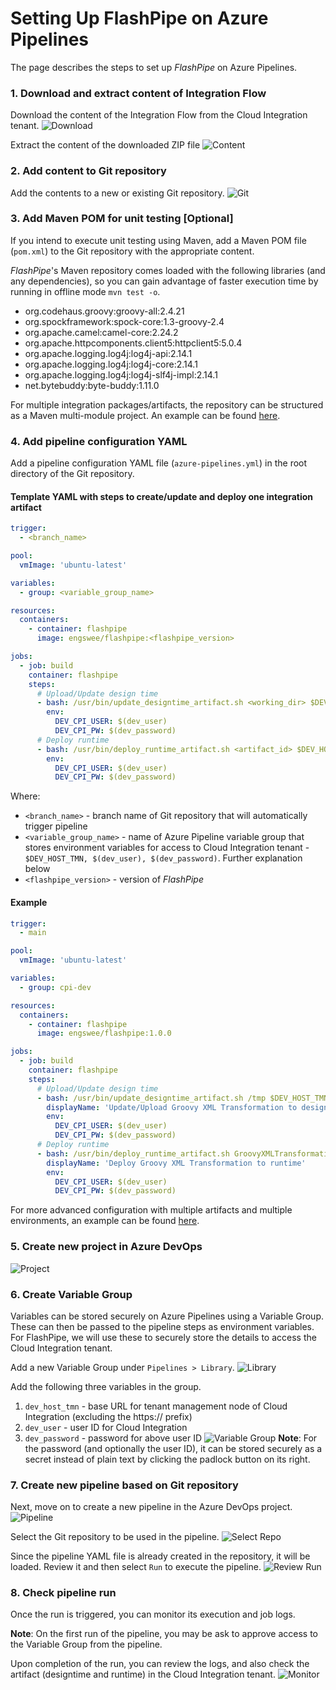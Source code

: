 # Setting Up FlashPipe on Azure Pipelines
The page describes the steps to set up _FlashPipe_ on Azure Pipelines.

### 1. Download and extract content of Integration Flow
Download the content of the Integration Flow from the Cloud Integration tenant.
![Download](images/azure-pipelines/01a_download_iflow.png)

Extract the content of the downloaded ZIP file
![Content](images/azure-pipelines/01b_iflow_contents.png)

### 2. Add content to Git repository
Add the contents to a new or existing Git repository. 
![Git](images/azure-pipelines/02a_add_to_git.png)

### 3. Add Maven POM for unit testing [Optional]
If you intend to execute unit testing using Maven, add a Maven POM file (`pom.xml`) to the Git repository with the appropriate content.

_FlashPipe_'s Maven repository comes loaded with the following libraries (and any dependencies), so you can gain advantage of faster execution time by running in offline mode `mvn test -o`.
- org.codehaus.groovy:groovy-all:2.4.21
- org.spockframework:spock-core:1.3-groovy-2.4
- org.apache.camel:camel-core:2.24.2
- org.apache.httpcomponents.client5:httpclient5:5.0.4
- org.apache.logging.log4j:log4j-api:2.14.1
- org.apache.logging.log4j:log4j-core:2.14.1
- org.apache.logging.log4j:log4j-slf4j-impl:2.14.1
- net.bytebuddy:byte-buddy:1.11.0

For multiple integration packages/artifacts, the repository can be structured as a Maven multi-module project. An example can be found [here](https://github.com/engswee/flashpipe-demo/tree/azure-pipelines).

### 4. Add pipeline configuration YAML
Add a pipeline configuration YAML file (`azure-pipelines.yml`) in the root directory of the Git repository.

#### Template YAML with steps to create/update and deploy one integration artifact
```yaml
trigger:
  - <branch_name>

pool:
  vmImage: 'ubuntu-latest'

variables:
  - group: <variable_group_name>

resources:
  containers:
    - container: flashpipe
      image: engswee/flashpipe:<flashpipe_version>

jobs:
  - job: build
    container: flashpipe
    steps:
      # Upload/Update design time
      - bash: /usr/bin/update_designtime_artifact.sh <working_dir> $DEV_HOST_TMN $DEV_CPI_USER $DEV_CPI_PW <artifact_id> <artifact_name> <package_id> <package_name> <git_src_dir>
        env:
          DEV_CPI_USER: $(dev_user)
          DEV_CPI_PW: $(dev_password)
      # Deploy runtime
      - bash: /usr/bin/deploy_runtime_artifact.sh <artifact_id> $DEV_HOST_TMN $DEV_CPI_USER $DEV_CPI_PW
        env:
          DEV_CPI_USER: $(dev_user)
          DEV_CPI_PW: $(dev_password)
```
Where:
- `<branch_name>` - branch name of Git repository that will automatically trigger pipeline
- `<variable_group_name>` - name of Azure Pipeline variable group that stores environment variables for access to Cloud Integration tenant - `$DEV_HOST_TMN, $(dev_user), $(dev_password)`. Further explanation below
- `<flashpipe_version>` - version of _FlashPipe_

#### Example

```yaml
trigger:
  - main

pool:
  vmImage: 'ubuntu-latest'

variables:
  - group: cpi-dev

resources:
  containers:
    - container: flashpipe
      image: engswee/flashpipe:1.0.0

jobs:
  - job: build
    container: flashpipe
    steps:
      # Upload/Update design time
      - bash: /usr/bin/update_designtime_artifact.sh /tmp $DEV_HOST_TMN $DEV_CPI_USER $DEV_CPI_PW GroovyXMLTransformation "Groovy XML Transformation" FlashPipeDemo "FlashPipe Demo" "$(Build.SourcesDirectory)/FlashPipe Demo/Groovy XML Transformation" --debug
        displayName: 'Update/Upload Groovy XML Transformation to design time'
        env:
          DEV_CPI_USER: $(dev_user)
          DEV_CPI_PW: $(dev_password)
      # Deploy runtime
      - bash: /usr/bin/deploy_runtime_artifact.sh GroovyXMLTransformation $DEV_HOST_TMN $DEV_CPI_USER $DEV_CPI_PW
        displayName: 'Deploy Groovy XML Transformation to runtime'
        env:
          DEV_CPI_USER: $(dev_user)
          DEV_CPI_PW: $(dev_password)
```

For more advanced configuration with multiple artifacts and multiple environments, an example can be found [here](https://github.com/engswee/flashpipe-demo/blob/azure-pipelines/azure-pipelines.yml).

### 5. Create new project in Azure DevOps
![Project](images/azure-pipelines/05a_azure_project.png)

### 6. Create Variable Group
Variables can be stored securely on Azure Pipelines using a Variable Group. These can then be passed to the pipeline steps as environment variables. For FlashPipe, we will use these to securely store the details to access the Cloud Integration tenant.

Add a new Variable Group under `Pipelines > Library`.
![Library](images/azure-pipelines/06a_library.png)

Add the following three variables in the group.
1. `dev_host_tmn` - base URL for tenant management node of Cloud Integration (excluding the https:// prefix)
2. `dev_user` - user ID for Cloud Integration
3. `dev_password` - password for above user ID
![Variable Group](images/azure-pipelines/06b_variable_group.png)
**Note**: For the password (and optionally the user ID), it can be stored securely as a secret instead of plain text by clicking the padlock button on its right.

### 7. Create new pipeline based on Git repository
Next, move on to create a new pipeline in the Azure DevOps project.
![Pipeline](images/azure-pipelines/07a_pipeline.png)

Select the Git repository to be used in the pipeline.
![Select Repo](images/azure-pipelines/07b_select_repo.png)

Since the pipeline YAML file is already created in the repository, it will be loaded. Review it and then select `Run` to execute the pipeline.
![Review Run](images/azure-pipelines/07c_review_run.png)

### 8. Check pipeline run
Once the run is triggered, you can monitor its execution and job logs.

**Note**: On the first run of the pipeline, you may be ask to approve access to the Variable Group from the pipeline.

Upon completion of the run, you can review the logs, and also check the artifact (designtime and runtime) in the Cloud Integration tenant.
![Monitor](images/azure-pipelines/08a_job_run.png)